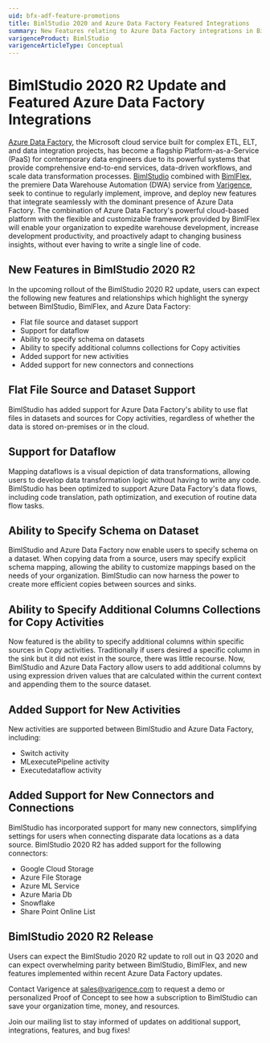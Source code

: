 ```yaml
---
uid: bfx-adf-feature-promotions
title: BimlStudio 2020 and Azure Data Factory Featured Integrations
summary: New Features relating to Azure Data Factory integrations in BimlStudio 2020.2 update 
varigenceProduct: BimlStudio
varigenceArticleType: Conceptual
---
```


# BimlStudio 2020 R2 Update and Featured Azure Data Factory Integrations

[Azure Data Factory](https://azure.microsoft.com/en-us/services/data-factory/), the Microsoft cloud service built for complex ETL, ELT, and data integration projects, has become a flagship Platform-as-a-Service (PaaS) for contemporary data engineers due to its powerful systems that provide comprehensive end-to-end services, data-driven workflows, and scale data transformation processes. [BimlStudio](https://www.varigence.com/bimlstudio) combined with [BimlFlex](https://www.varigence.com/bimlflex), the premiere Data Warehouse Automation (DWA) service from [Varigence](https://www.varigence.com), seek to continue to regularly implement, improve, and deploy new features that integrate seamlessly with the dominant presence of Azure Data Factory. The combination of Azure Data Factory's powerful cloud-based platform with the flexible and customizable framework provided by BimlFlex will enable your organization to expedite warehouse development, increase development productivity, and proactively adapt to changing business insights, without ever having to write a single line of code.

## New Features in BimlStudio 2020 R2

In the upcoming rollout of the BimlStudio 2020 R2 update, users can expect the following new features and relationships which highlight the synergy between BimlStudio, BimlFlex, and Azure Data Factory:

* Flat file source and dataset support
* Support for dataflow
* Ability to specify schema on datasets
* Ability to specify additional columns collections for Copy activities
* Added support for new activities
* Added support for new connectors and connections

## Flat File Source and Dataset Support

BimlStudio has added support for Azure Data Factory's ability to use flat files in datasets and sources for Copy activities, regardless of whether the data is stored on-premises or in the cloud.

## Support for Dataflow

Mapping dataflows is a visual depiction of data transformations, allowing users to develop data transformation logic without having to write any code. BimlStudio has been optimized to support Azure Data Factory's data flows, including code translation, path optimization, and execution of routine data flow tasks.

## Ability to Specify Schema on Dataset

BimlStudio and Azure Data Factory now enable users to specify schema on a dataset. When copying data from a source, users may specify explicit schema mapping, allowing the ability to customize mappings based on the needs of your organization. BimlStudio can now harness the power to create more efficient copies between sources and sinks.

## Ability to Specify Additional Columns Collections for Copy Activities

Now featured is the ability to specify additional columns within specific sources in Copy activities.
Traditionally if users desired a specific column in the sink but it did not exist in the source, there was little recourse. Now, BimlStudio and Azure Data Factory allow users to add additional columns by using expression driven values that are calculated within the current context and appending them to the source dataset.

## Added Support for New Activities

New activities are supported between BimlStudio and Azure Data Factory, including:

* Switch activity
* MLexecutePipeline activity
* Executedataflow activity

## Added Support for New Connectors and Connections

BimlStudio has incorporated support for many new connectors, simplifying settings for users when connecting disparate data locations as a data source. BimlStudio 2020 R2 has added support for the following connectors:

* Google Cloud Storage
* Azure File Storage
* Azure ML Service
* Azure Maria Db
* Snowflake
* Share Point Online List

## BimlStudio 2020 R2 Release

Users can expect the BimlStudio 2020 R2 update to roll out in Q3 2020 and can expect overwhelming parity between BimlStudio, BimlFlex, and new features implemented within recent Azure Data Factory updates.

Contact Varigence at sales@varigence.com to request a demo or personalized Proof of Concept to see how a subscription to BimlStudio can save your organization time, money, and resources.

Join our mailing list to stay informed of updates on additional support, integrations, features, and bug fixes!
